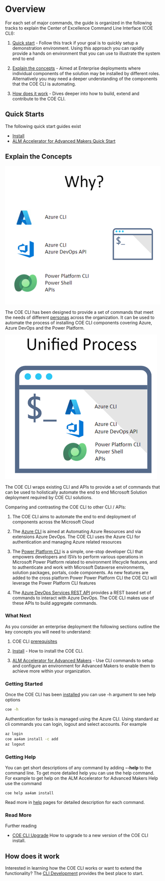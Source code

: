 # Overview

For each set of major commands, the guide is organized in the following tracks to explain the Center of Excellence Command Line Interface (COE CLI):

1. [Quick start](#quick-start) - Follow this track if your goal is to quickly setup a demonstration environment. Using this approach you can rapidly provide a hands on environment that you can use to illustrate the system end to end

2. [Explain the concepts](#explain-the-concepts) - Aimed at Enterprise deployments where individual components of the solution may be installed by different roles. Alternatively you may need a deeper understanding of the components that the COE CLI is automating.

3. [How does it work](#how-does-it-work) - Dives deeper into how to build, extend and contribute to the COE CLI.

## Quick Starts

The following quick start guides exist

- [Install](./install.md)
- [ALM Accelerator for Advanced Makers Quick Start](./aa4am/readme.md#quick-start)

## Explain the Concepts

![Why COE CLI](./images/cli-why.png)

The COE CLI has been designed to provide a set of commands that meet the needs of different [personas](./aa4am/personas.md) across the organization. It can be used to automate the process of installing COE CLI components covering Azure, Azure DevOps and the Power Platform. 

![CLI Unified](./images/cli-unified-process.png)

The COE CLI wraps existing CLI and APIs to provide a set of commands that can be used to holistically automate the end to end Microsoft Solution deployment required by COE CLI solutions. 

Comparing and contrasting the COE CLI to other CLI / APIs:
1. The COE CLI aims to automate the end to end deployment of components across the Microsoft Cloud

2. The [Azure CLI](https://docs.microsoft.com/en-us/cli/azure/) is aimed at Automating Azure Resources and via extensions Azure DevOps. The COE CLI uses the Azure CLI for authentication and managing Azure related resources

3. The [Power Platform CLI](https://docs.microsoft.com/en-us/powerapps/developer/data-platform/powerapps-cli) is a simple, one-stop developer CLI that empowers developers and ISVs to perform various operations in Microsoft Power Platform related to environment lifecycle features, and to authenticate and work with Microsoft Dataverse environments, solution packages, portals, code components. As new features are added to the cross platform Power Power Platform CLI the COE CLI will leverage the Power Platform CLI features

4. The [Azure DevOps Services REST API](https://docs.microsoft.com/en-us/rest/api/azure/devops/) provides a REST based set of commands to interact with Azure DevOps. The COE CLI makes use of these APIs to build aggregate commands.

### What Next

As you consider an enterprise deployment the following sections outline the key concepts you will need to understand:

1. COE CLI [prerequisites](#prerequisites) 

2. [Install](./install.md) - How to install the COE CLI.

3. [ALM Accelerator for Advanced Makers](./aa4am/readme.md) - Use CLI commands to setup and configure an environment for Advanced Makers to enable them to achieve more within your organization. 

### Getting Started

Once the COE CLI has been [installed](./install.md) you can use -h argument to see help options

```bash
coe -h
```

Authentication for tasks is managed using the Azure CLI. Using standard az cli commands you can login, logout and select accounts. For example

```bash
az login
coe aa4am install -c add
az logout
```

### Getting Help

You can get short descriptions of any command by adding **--help** to the command line. To get more detailed help you can use the help command. For example to get help on the ALM Accelerator for Advanced Makers Help use the command

```
coe help aa4am install
```

Read more in [help](./help/readme.md) pages for detailed description for each command.

### Read More

Further reading

- [COE CLI Upgrade](./upgrade.md) How to upgrade to a new version of the COE CLI install.

## How does it work

Interested in learning how the COE CLI works or want to extend the functionality? The [CLI Development](./cli-development/readme.md) provides the best place to start.
